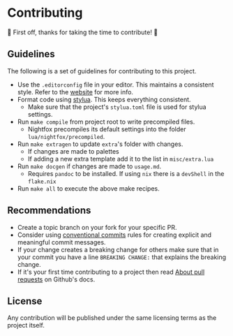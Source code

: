 # Contributing

🎉 First off, thanks for taking the time to contribute! 🎉

## Guidelines

The following is a set of guidelines for contributing to this project.

- Use the `.editorconfig` file in your editor. This maintains a consistent style. Refer to the [website](https://editorconfig.org/) for more info.
- Format code using [stylua](https://github.com/johnnymorganz/stylua). This keeps everything consistent.
  - Make sure that the project's `stylua.toml` file is used for stylua settings.
- Run `make compile` from project root to write precompiled files.
  - Nightfox precompiles its default settings into the folder `lua/nightfox/precompiled`.
- Run `make extragen` to update `extra`'s folder with changes.
  - If changes are made to palettes
  - If adding a new extra template add it to the list in `misc/extra.lua`
- Run `make docgen` if changes are made to `usage.md`.
  - Requires `pandoc` to be installed. If using `nix` there is a `devShell` in the `flake.nix`
- Run `make all` to execute the above make recipes.

## Recommendations

- Create a topic branch on your fork for your specific PR.
- Consider using [conventional commits][concom] rules for creating explicit and meaningful commit messages.
- If your change creates a breaking change for others make sure that in your commit you have a line `BREAKING CHANGE:`
  that explains the breaking change.
- If it's your first time contributing to a project then read [About pull requests][about-pr] on Github's docs.

[concom]: https://www.conventionalcommits.org/en/v1.0.0/
[about-pr]: https://docs.github.com/en/github/collaborating-with-pull-requests/proposing-changes-to-your-work-with-pull-requests/about-pull-requests

## License

Any contribution will be published under the same licensing terms as the project itself.
